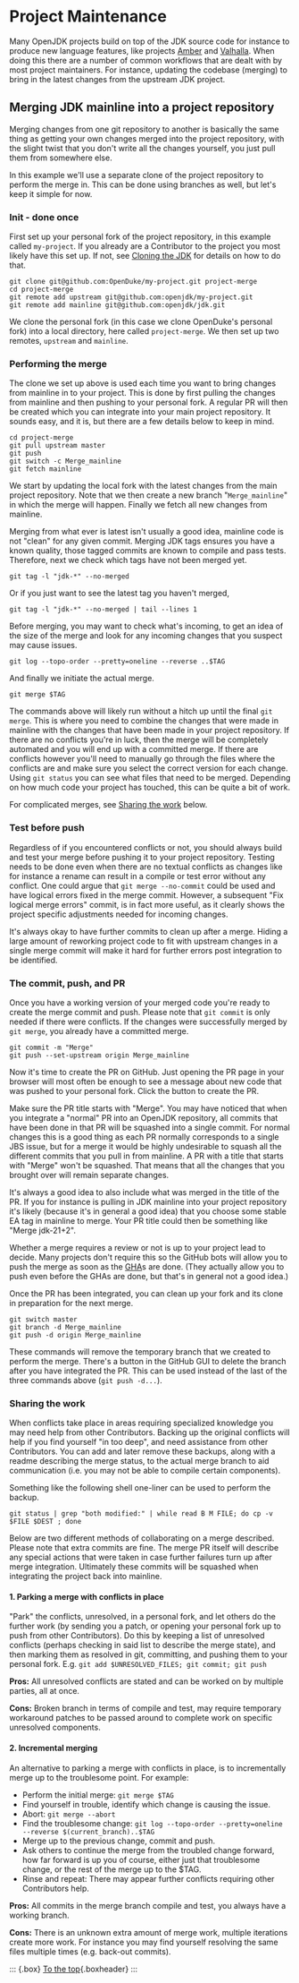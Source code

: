 # Project Maintenance

Many OpenJDK projects build on top of the JDK source code for instance to produce new language features, like projects [Amber](https://openjdk.org/projects/amber/) and [Valhalla](https://openjdk.org/projects/valhalla/). When doing this there are a number of common workflows that are dealt with by most project maintainers. For instance, updating the codebase (merging) to bring in the latest changes from the upstream JDK project.

## Merging JDK mainline into a project repository

Merging changes from one git repository to another is basically the same thing as getting your own changes merged into the project repository, with the slight twist that you don't write all the changes yourself, you just pull them from somewhere else.

In this example we'll use a separate clone of the project repository to perform the merge in. This can be done using branches as well, but let's keep it simple for now.

### Init - done once

First set up your personal fork of the project repository, in this example called `my-project`. If you already are a Contributor to the project you most likely have this set up. If not, see [Cloning the JDK](#cloning-the-jdk) for details on how to do that.

~~~shell
git clone git@github.com:OpenDuke/my-project.git project-merge
cd project-merge
git remote add upstream git@github.com:openjdk/my-project.git
git remote add mainline git@github.com:openjdk/jdk.git
~~~

We clone the personal fork (in this case we clone OpenDuke's personal fork) into a local directory, here called `project-merge`. We then set up two remotes, `upstream` and `mainline`.

### Performing the merge

The clone we set up above is used each time you want to bring changes from mainline in to your project. This is done by first pulling the changes from mainline and then pushing to your personal fork. A regular PR will then be created which you can integrate into your main project repository. It sounds easy, and it is, but there are a few details below to keep in mind.

~~~shell
cd project-merge
git pull upstream master
git push
git switch -c Merge_mainline
git fetch mainline
~~~

We start by updating the local fork with the latest changes from the main project repository. Note that we then create a new branch "`Merge_mainline`" in which the merge will happen. Finally we fetch all new changes from mainline.

Merging from what ever is latest isn't usually a good idea, mainline code is not "clean" for any given commit. Merging JDK tags ensures you have a known quality, those tagged commits are known to compile and pass tests. Therefore, next we check which tags have not been merged yet.

~~~shell
git tag -l "jdk-*" --no-merged
~~~

Or if you just want to see the latest tag you haven't merged,

~~~shell
git tag -l "jdk-*" --no-merged | tail --lines 1
~~~

Before merging, you may want to check what's incoming, to get an idea of the size of the merge and look for any incoming changes that you suspect may cause issues.

~~~shell
git log --topo-order --pretty=oneline --reverse ..$TAG
~~~

And finally we initiate the actual merge.

~~~shell
git merge $TAG
~~~

The commands above will likely run without a hitch up until the final `git merge`. This is where you need to combine the changes that were made in mainline with the changes that have been made in your project repository. If there are no conflicts you're in luck, then the merge will be completely automated and you will end up with a committed merge. If there are conflicts however you'll need to manually go through the files where the conflicts are and make sure you select the correct version for each change. Using `git status` you can see what files that need to be merged. Depending on how much code your project has touched, this can be quite a bit of work.

For complicated merges, see [Sharing the work](#sharing-the-work) below.

### Test before push

Regardless of if you encountered conflicts or not, you should always build and test your merge before pushing it to your project repository. Testing needs to be done even when there are no textual conflicts as changes like for instance a rename can result in a compile or test error without any conflict. One could argue that `git merge --no-commit` could be used and have logical errors fixed in the merge commit. However, a subsequent "Fix logical merge errors" commit, is in fact more useful, as it clearly shows the project specific adjustments needed for incoming changes.

It's always okay to have further commits to clean up after a merge. Hiding a large amount of reworking project code to fit with upstream changes in a single merge commit will make it hard for further errors post integration to be identified.

### The commit, push, and PR

Once you have a working version of your merged code you're ready to create the merge commit and push. Please note that `git commit` is only needed if there were conflicts. If the changes were successfully merged by `git merge`, you already have a committed merge.

~~~
git commit -m "Merge"
git push --set-upstream origin Merge_mainline
~~~

Now it's time to create the PR on GitHub. Just opening the PR page in your browser will most often be enough to see a message about new code that was pushed to your personal fork. Click the button to create the PR.

Make sure the PR title starts with "Merge". You may have noticed that when you integrate a "normal" PR into an OpenJDK repository, all commits that have been done in that PR will be squashed into a single commit. For normal changes this is a good thing as each PR normally corresponds to a single JBS issue, but for a merge it would be highly undesirable to squash all the different commits that you pull in from mainline. A PR with a title that starts with "Merge" won't be squashed. That means that all the changes that you brought over will remain separate changes.

It's always a good idea to also include what was merged in the title of the PR. If you for instance is pulling in JDK mainline into your project repository it's likely (because it's in general a good idea) that you choose some stable EA tag in mainline to merge. Your PR title could then be something like "Merge jdk-21+2".

Whether a merge requires a review or not is up to your project lead to decide. Many projects don't require this so the GitHub bots will allow you to push the merge as soon as the [GHA](#github-actions)s are done. (They actually allow you to push even before the GHAs are done, but that's in general not a good idea.)

Once the PR has been integrated, you can clean up your fork and its clone in preparation for the next merge.

~~~
git switch master
git branch -d Merge_mainline
git push -d origin Merge_mainline
~~~

These commands will remove the temporary branch that we created to perform the merge. There's a button in the GitHub GUI to delete the branch after you have integrated the PR. This can be used instead of the last of the three commands above (`git push -d...`).

### Sharing the work

When conflicts take place in areas requiring specialized knowledge you may need help from other Contributors. Backing up the original conflicts will help if you find yourself "in too deep", and need assistance from other Contributors. You can add and later remove these backups, along with a readme describing the merge status, to the actual merge branch to aid communication (i.e. you may not be able to compile certain components).

Something like the following shell one-liner can be used to perform the backup.

~~~shell
git status | grep "both modified:" | while read B M FILE; do cp -v $FILE $DEST ; done
~~~

Below are two different methods of collaborating on a merge described. Please note that extra commits are fine. The merge PR itself will describe any special actions that were taken in case further failures turn up after merge integration. Ultimately these commits will be squashed when integrating the project back into mainline.

#### 1. Parking a merge with conflicts in place

"Park" the conflicts, unresolved, in a personal fork, and let others do the further work (by sending you a patch, or opening your personal fork up to push from other Contributors). Do this by keeping a list of unresolved conflicts (perhaps checking in said list to describe the merge state), and then marking them as resolved in git, committing, and pushing them to your personal fork. E.g. `git add $UNRESOLVED_FILES; git commit; git push`

**Pros:** All unresolved conflicts are stated and can be worked on by multiple parties, all at once.

**Cons:** Broken branch in terms of compile and test, may require temporary workaround patches to be passed around to complete work on specific unresolved components.

#### 2. Incremental merging

An alternative to parking a merge with conflicts in place, is to incrementally merge up to the troublesome point. For example:

* Perform the initial merge: `git merge $TAG`
* Find yourself in trouble, identify which change is causing the issue.
* Abort: `git merge --abort`
* Find the troublesome change: `git log --topo-order --pretty=oneline --reverse $(current_branch)..$TAG`
* Merge up to the previous change, commit and push.
* Ask others to continue the merge from the troubled change forward, how far forward is up you of course, either just that troublesome change, or the rest of the merge up to the $TAG.
* Rinse and repeat: There may appear further conflicts requiring other Contributors help.

**Pros:** All commits in the merge branch compile and test, you always have a working branch.

**Cons:** There is an unknown extra amount of merge work, multiple iterations create more work. For instance you may find yourself resolving the same files multiple times (e.g. back-out commits).

::: {.box}
[To the top](#){.boxheader}
:::
